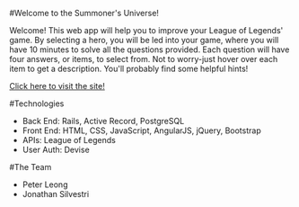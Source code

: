 #Welcome to the Summoner's Universe!
<p>Welcome! This web app will help you to improve your League of Legends' game. By selecting a hero, you will be led into your game, where you will have 10 minutes to solve all the questions provided. Each question will have four answers, or items, to select from. Not to worry-just hover over each item to get a description. You'll probably find some helpful hints!</p>
<a href="https://summoners-universe.herokuapp.com"><p>Click here to visit the site!</p></a>

#Technologies
<ul>
  <li>Back End: Rails, Active Record, PostgreSQL</li>
  <li>Front End: HTML, CSS, JavaScript, AngularJS, jQuery, Bootstrap</li>
  <li>APIs: League of Legends</li>
  <li>User Auth: Devise</li>
</ul>

#The Team
<ul>
  <li>Peter Leong</li>
  <li>Jonathan Silvestri</li>
</ul>
